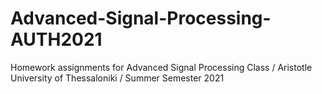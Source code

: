 # Advanced-Signal-Processing-AUTH2021
Homework assignments for Advanced Signal Processing Class / Aristotle University of Thessaloniki / Summer Semester 2021
